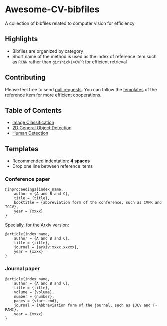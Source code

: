 # Awesome-CV-bibfiles
A collection of bibfiles related to computer vision for efficiency

## Highlights
- Bibfiles are organized by category
- Short name of the method is used as the index of reference item such as `RCNN` rather than `girshick14CVPR` for efficient retrieval

## Contributing
Please feel free to send [pull requests](https://github.com/hkzhang95/Awesome-CV-bibfiles/pulls). You can follow the [templates](#templates) of the reference item for more efficient cooperations.

## Table of Contents
- [Image Classification](bibfiles/image-classification.bib)
- [2D General Object Detection](bibfiles/2d-object-detection.bib)
- [Human Detection](bibfiles/human-detection.bib)

## Templates
- Recommended indentation: **4 spaces**
- Drop one line between reference items

### Conference paper
```
@inproceedings{index_name,
    author = {A and B and C},
    title = {title},
    booktitle = {abbreviation form of the conference, such as CVPR and ICCV},
    year = {xxxx}
}
```

Specially, for the Arxiv version:
```
@article{index_name,
    author = {A and B and C},
    title = {title},
    journal = {arXiv:xxxx.xxxxx},
    year = {xxxx}
}
```

### Journal paper
```
@article{index_name, 
    author = {A and B and C}, 
    title = {title},
    volume = {volume},
    number = {number},
    pages = {start-end},
    journal = {Abbreviation form of the journal, such as IJCV and T-PAMI},
    year = {xxxx}
}
```

